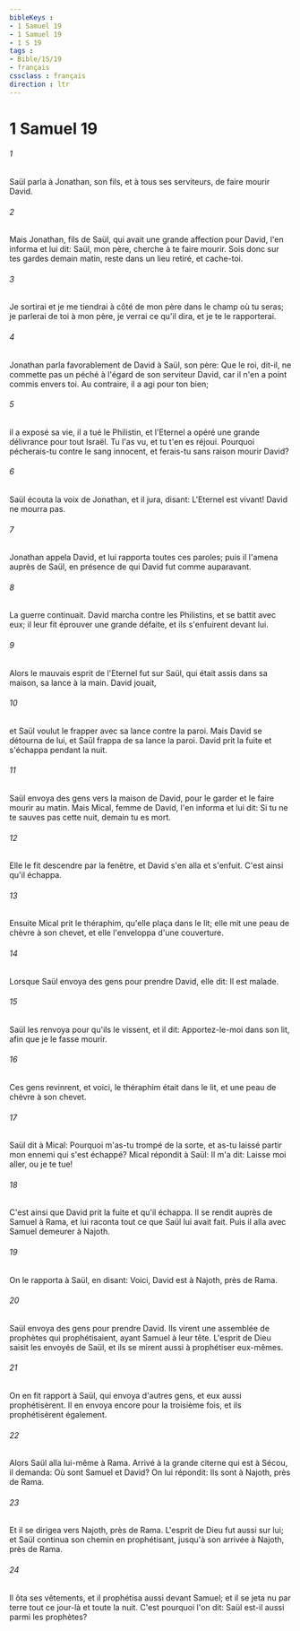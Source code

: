 ```yaml
---
bibleKeys : 
- 1 Samuel 19
- 1 Samuel 19
- 1 S 19
tags : 
- Bible/1S/19
- français
cssclass : français
direction : ltr
---
```


# 1 Samuel 19

###### 1
Saül parla à Jonathan, son fils, et à tous ses serviteurs, de faire mourir David.
###### 2
Mais Jonathan, fils de Saül, qui avait une grande affection pour David, l'en informa et lui dit: Saül, mon père, cherche à te faire mourir. Sois donc sur tes gardes demain matin, reste dans un lieu retiré, et cache-toi.
###### 3
Je sortirai et je me tiendrai à côté de mon père dans le champ où tu seras; je parlerai de toi à mon père, je verrai ce qu'il dira, et je te le rapporterai.
###### 4
Jonathan parla favorablement de David à Saül, son père: Que le roi, dit-il, ne commette pas un péché à l'égard de son serviteur David, car il n'en a point commis envers toi. Au contraire, il a agi pour ton bien;
###### 5
il a exposé sa vie, il a tué le Philistin, et l'Eternel a opéré une grande délivrance pour tout Israël. Tu l'as vu, et tu t'en es réjoui. Pourquoi pécherais-tu contre le sang innocent, et ferais-tu sans raison mourir David?
###### 6
Saül écouta la voix de Jonathan, et il jura, disant: L'Eternel est vivant! David ne mourra pas.
###### 7
Jonathan appela David, et lui rapporta toutes ces paroles; puis il l'amena auprès de Saül, en présence de qui David fut comme auparavant.
###### 8
La guerre continuait. David marcha contre les Philistins, et se battit avec eux; il leur fit éprouver une grande défaite, et ils s'enfuirent devant lui.
###### 9
Alors le mauvais esprit de l'Eternel fut sur Saül, qui était assis dans sa maison, sa lance à la main. David jouait,
###### 10
et Saül voulut le frapper avec sa lance contre la paroi. Mais David se détourna de lui, et Saül frappa de sa lance la paroi. David prit la fuite et s'échappa pendant la nuit.
###### 11
Saül envoya des gens vers la maison de David, pour le garder et le faire mourir au matin. Mais Mical, femme de David, l'en informa et lui dit: Si tu ne te sauves pas cette nuit, demain tu es mort.
###### 12
Elle le fit descendre par la fenêtre, et David s'en alla et s'enfuit. C'est ainsi qu'il échappa.
###### 13
Ensuite Mical prit le théraphim, qu'elle plaça dans le lit; elle mit une peau de chèvre à son chevet, et elle l'enveloppa d'une couverture.
###### 14
Lorsque Saül envoya des gens pour prendre David, elle dit: Il est malade.
###### 15
Saül les renvoya pour qu'ils le vissent, et il dit: Apportez-le-moi dans son lit, afin que je le fasse mourir.
###### 16
Ces gens revinrent, et voici, le théraphim était dans le lit, et une peau de chèvre à son chevet.
###### 17
Saül dit à Mical: Pourquoi m'as-tu trompé de la sorte, et as-tu laissé partir mon ennemi qui s'est échappé? Mical répondit à Saül: Il m'a dit: Laisse moi aller, ou je te tue!
###### 18
C'est ainsi que David prit la fuite et qu'il échappa. Il se rendit auprès de Samuel à Rama, et lui raconta tout ce que Saül lui avait fait. Puis il alla avec Samuel demeurer à Najoth.
###### 19
On le rapporta à Saül, en disant: Voici, David est à Najoth, près de Rama.
###### 20
Saül envoya des gens pour prendre David. Ils virent une assemblée de prophètes qui prophétisaient, ayant Samuel à leur tête. L'esprit de Dieu saisit les envoyés de Saül, et ils se mirent aussi à prophétiser eux-mêmes.
###### 21
On en fit rapport à Saül, qui envoya d'autres gens, et eux aussi prophétisèrent. Il en envoya encore pour la troisième fois, et ils prophétisèrent également.
###### 22
Alors Saül alla lui-même à Rama. Arrivé à la grande citerne qui est à Sécou, il demanda: Où sont Samuel et David? On lui répondit: Ils sont à Najoth, près de Rama.
###### 23
Et il se dirigea vers Najoth, près de Rama. L'esprit de Dieu fut aussi sur lui; et Saül continua son chemin en prophétisant, jusqu'à son arrivée à Najoth, près de Rama.
###### 24
Il ôta ses vêtements, et il prophétisa aussi devant Samuel; et il se jeta nu par terre tout ce jour-là et toute la nuit. C'est pourquoi l'on dit: Saül est-il aussi parmi les prophètes?
